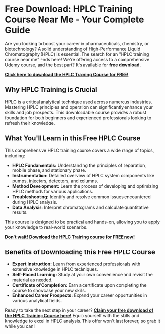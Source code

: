 # Free Download: HPLC Training Course Near Me - Your Complete Guide

Are you looking to boost your career in pharmaceuticals, chemistry, or biotechnology? A solid understanding of High-Performance Liquid Chromatography (HPLC) is essential. The search for an "HPLC training course near me" ends here! We're offering access to a comprehensive Udemy course, and the best part? It's available for **free download**.

[**Click here to download the HPLC Training Course for FREE!**](https://udemywork.com/hplc-training-course-near-me)

## Why HPLC Training is Crucial

HPLC is a critical analytical technique used across numerous industries. Mastering HPLC principles and operation can significantly enhance your skills and job prospects. This downloadable course provides a robust foundation for both beginners and experienced professionals looking to refresh their knowledge.

## What You'll Learn in this Free HPLC Course

This comprehensive HPLC training course covers a wide range of topics, including:

*   **HPLC Fundamentals:** Understanding the principles of separation, mobile phase, and stationary phase.
*   **Instrumentation:** Detailed overview of HPLC system components like pumps, injectors, detectors, and columns.
*   **Method Development:** Learn the process of developing and optimizing HPLC methods for various applications.
*   **Troubleshooting:** Identify and resolve common issues encountered during HPLC analysis.
*   **Data Analysis:** Interpret chromatograms and calculate quantitative results.

This course is designed to be practical and hands-on, allowing you to apply your knowledge to real-world scenarios.

[**Don't wait! Download the HPLC Training course for FREE now!**](https://udemywork.com/hplc-training-course-near-me)

## Benefits of Downloading this Free HPLC Course

*   **Expert Instruction:** Learn from experienced professionals with extensive knowledge in HPLC techniques.
*   **Self-Paced Learning:** Study at your own convenience and revisit the material as needed.
*   **Certificate of Completion:** Earn a certificate upon completing the course to showcase your new skills.
*   **Enhanced Career Prospects:** Expand your career opportunities in various analytical fields.

Ready to take the next step in your career? [**Claim your free download of the HPLC Training Course here!**](https://udemywork.com/hplc-training-course-near-me) Equip yourself with the skills and knowledge to excel in HPLC analysis. This offer won't last forever, so grab it while you can!
